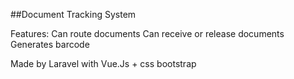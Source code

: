 ##Document Tracking System

Features:
Can route documents
Can receive or release documents
Generates barcode

Made by Laravel with Vue.Js + css bootstrap
